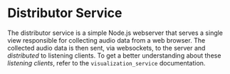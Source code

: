 # Distributor Service

The distributor service is a simple Node.js webserver that serves a single view responsible for collecting audio data from a web browser. The collected audio data is then sent, via websockets, to the server and _distributed_ to listening clients. To get a better understanding about these _listening clients_, refer to the `visualization_service` documentation.
